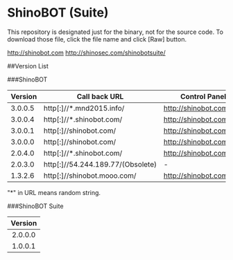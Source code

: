 # ShinoBOT (Suite)

This repository is designated just for the binary, not for the source code.
To download those file, click the file name and click [Raw] button.

http://shinobot.com
http://shinosec.com/shinobotsuite/

##Version List


###ShinoBOT


| Version 	|            Call back URL	       |  Control Panel              |
|-----------|----------------------------------|-----------------------------|
| 3.0.0.5   | http[:]//*.mnd2015.info/         | http://shinobot.com/        |
| 3.0.0.4   | http[:]//*.shinobot.com/         | http://shinobot.com/        |
| 3.0.0.1   | http[:]//shinobot.com/           | http://shinobot.com/        |
| 3.0.0.0   | http[:]//shinobot.com/           | http://shinobot.com/        |
| 2.0.4.0   | http[:]//*.shinobot.com/         | http://shinobot.com/old/    |
| 2.0.3.0   | http[:]//54.244.189.77/(Obsolete)| -                           |
| 1.3.2.6 	| http[:]//shinobot.mooo.com/	     | http://shinobot.com/old/    |

"*" in URL means random string.

###ShinoBOT Suite

| Version    |
|:----------:|
| 2.0.0.0    |
| 1.0.0.1    |
